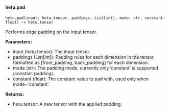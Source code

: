 #### hetu.pad

```
hetu.pad(input: hetu.tensor, paddings: List[int], mode: str, constant: float) -> hetu.tensor
```

Performs edge padding on the input tensor.

**Parameters:**

* input (hetu.tensor): The input tensor.
* paddings (List[int]): Padding rules for each dimension in the tensor, formatted as [front_padding, back_padding] for each dimension.
* mode (str): The padding mode, currently only ‘constant’ is supported (constant padding).
* constant (float): The constant value to pad with, used only when mode='constant'.

**Returns:**

* hetu.tensor: A new tensor with the applied padding.


